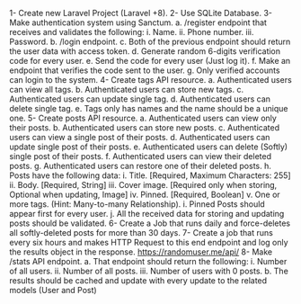 1- Create new Laravel Project (Laravel +8).
2- Use SQLite Database.
3- Make authentication system using Sanctum.
a. /register endpoint that receives and validates the following:
i. Name.
ii. Phone number.
iii. Password.
b. /login endpoint.
c. Both of the previous endpoint should return the user data with access token.
d. Generate random 6-digits verification code for every user.
e. Send the code for every user (Just log it).
f. Make an endpoint that verifies the code sent to the user.
g. Only verified accounts can login to the system.
4- Create tags API resource.
a. Authenticated users can view all tags.
b. Authenticated users can store new tags.
c. Authenticated users can update single tag.
d. Authenticated users can delete single tag.
e. Tags only has names and the name should be a unique one.
5- Create posts API resource.
a. Authenticated users can view only their posts.
b. Authenticated users can store new posts.
c. Authenticated users can view a single post of their posts.
d. Authenticated users can update single post of their posts.
e. Authenticated users can delete (Softly) single post of their posts.
f. Authenticated users can view their deleted posts.
g. Authenticated users can restore one of their deleted posts.
h. Posts have the following data:
i. Title. [Required, Maximum Characters: 255]
ii. Body. [Required, String]
iii. Cover image. [Required only when storing, Optional when updating, Image]
iv. Pinned. [Required, Boolean]
v. One or more tags. (Hint: Many-to-many Relationship).
i. Pinned Posts should appear first for every user.
j. All the received data for storing and updating posts should be validated.
6- Create a Job that runs daily and force-deletes all softly-deleted posts for more than 30 days.
7- Create a job that runs every six hours and makes HTTP Request to this end endpoint and log only the results
object in the response. https://randomuser.me/api/
8- Make /stats API endpoint.
a. That endpoint should return the following:
i. Number of all users.
ii. Number of all posts.
iii. Number of users with 0 posts.
b. The results should be cached and update with every update to the related models (User and Post)
